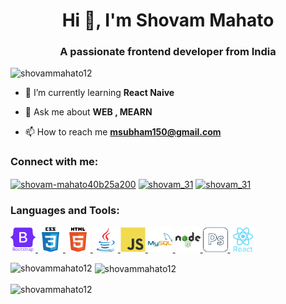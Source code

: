 
<h1 align="center">Hi 👋, I'm Shovam Mahato</h1>
<h3 align="center">A passionate frontend developer from India</h3>


<p align="left"> <img src="https://komarev.com/ghpvc/?username=shovammahato12&label=Profile%20views&color=0e75b6&style=flat" alt="shovammahato12" /> </p>

- 🌱 I’m currently learning **React Naive**

- 💬 Ask me about **WEB , MEARN**

- 📫 How to reach me **msubham150@gmail.com**

<h3 align="left">Connect with me:</h3>
<p align="left">
<a href="https://linkedin.com/in/shovam-mahato40b25a200" target="blank"><img align="center" src="https://raw.githubusercontent.com/rahuldkjain/github-profile-readme-generator/master/src/images/icons/Social/linked-in-alt.svg" alt="shovam-mahato40b25a200" height="30" width="40" /></a>
<a href="https://instagram.com/shovam_31" target="blank"><img align="center" src="https://raw.githubusercontent.com/rahuldkjain/github-profile-readme-generator/master/src/images/icons/Social/instagram.svg" alt="shovam_31" height="30" width="40" /></a>
<a href="https://www.leetcode.com/shovam_31" target="blank"><img align="center" src="https://raw.githubusercontent.com/rahuldkjain/github-profile-readme-generator/master/src/images/icons/Social/leet-code.svg" alt="shovam_31" height="30" width="40" /></a>
</p>

<h3 align="left">Languages and Tools:</h3>
<p align="left"> <a href="https://getbootstrap.com" target="_blank" rel="noreferrer"> <img src="https://raw.githubusercontent.com/devicons/devicon/master/icons/bootstrap/bootstrap-plain-wordmark.svg" alt="bootstrap" width="40" height="40"/> </a> <a href="https://www.w3schools.com/css/" target="_blank" rel="noreferrer"> <img src="https://raw.githubusercontent.com/devicons/devicon/master/icons/css3/css3-original-wordmark.svg" alt="css3" width="40" height="40"/> </a> <a href="https://www.w3.org/html/" target="_blank" rel="noreferrer"> <img src="https://raw.githubusercontent.com/devicons/devicon/master/icons/html5/html5-original-wordmark.svg" alt="html5" width="40" height="40"/> </a> <a href="https://www.java.com" target="_blank" rel="noreferrer"> <img src="https://raw.githubusercontent.com/devicons/devicon/master/icons/java/java-original.svg" alt="java" width="40" height="40"/> </a> <a href="https://developer.mozilla.org/en-US/docs/Web/JavaScript" target="_blank" rel="noreferrer"> <img src="https://raw.githubusercontent.com/devicons/devicon/master/icons/javascript/javascript-original.svg" alt="javascript" width="40" height="40"/> </a> <a href="https://www.mysql.com/" target="_blank" rel="noreferrer"> <img src="https://raw.githubusercontent.com/devicons/devicon/master/icons/mysql/mysql-original-wordmark.svg" alt="mysql" width="40" height="40"/> </a> <a href="https://nodejs.org" target="_blank" rel="noreferrer"> <img src="https://raw.githubusercontent.com/devicons/devicon/master/icons/nodejs/nodejs-original-wordmark.svg" alt="nodejs" width="40" height="40"/> </a> <a href="https://www.photoshop.com/en" target="_blank" rel="noreferrer"> <img src="https://raw.githubusercontent.com/devicons/devicon/master/icons/photoshop/photoshop-line.svg" alt="photoshop" width="40" height="40"/> </a> <a href="https://reactjs.org/" target="_blank" rel="noreferrer"> <img src="https://raw.githubusercontent.com/devicons/devicon/master/icons/react/react-original-wordmark.svg" alt="react" width="40" height="40"/> </a> </p>

<p><img align="left" src="https://github-readme-stats.vercel.app/api/top-langs?username=shovammahato12&show_icons=true&locale=en&layout=compact" alt="shovammahato12" /></p>

<p>&nbsp;<img align="center" src="https://github-readme-stats.vercel.app/api?username=shovammahato12&show_icons=true&locale=en" alt="shovammahato12" /></p>

<p><img align="center" src="https://github-readme-streak-stats.herokuapp.com/?user=shovammahato12&" alt="shovammahato12" /></p>
